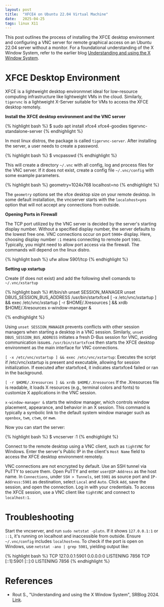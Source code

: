 ```yaml
---
layout: post
title:  "XFCE4 on Ubuntu 22.04 Virtual Machine"
date:   2025-04-25
tags: linux X11 
---
```


This post outlines the process of installing the XFCE desktop environment and configuring a VNC server for remote graphical access on an Ubuntu 22.04 server without a monitor. For a foundational understanding of the X Window System, refer to the earlier blog [Understanding and using the X Window System](https://srblog.github.io/2024/02/04/User-Guide-to-Linux-X11-Client-Server.html).

# XFCE Desktop Environment 

XFCE is a lightweight desktop environmnet ideal for low-resource computing infrastructure like lightweight VMs in the cloud. 
Similarly, `tigervnc` is a lightweight X-Server suitable for VMs to access the XFCE desktop remotely.

**Install the XFCE desktop environment and the VNC server**

{% highlight bash %}
$ sudo apt install xfce4 xfce4-goodies tigervnc-standalone-server
{% endhighlight %}

In most linux distros, the package is called `tigervnc-server`. After installing the server, a user needs to create a password.

{% highlight bash %}
$ vncpasswd
{% endhighlight %}

This will create a directory `~/.vnc` with all config, log and process files for the VNC server. If it does not exist, create a config file `~/.vnc/config` with some example parameters.

{% highlight bash %}
geometry=1024x768
localhost=no
{% endhighlight %}

The `geometry` options set the xfce desktop size on your remote desktop. In some default installation, the vncserver starts with the `localohost=yes` option that will not accept any connections from outside.

**Opening Ports in Firewall**

The TCP port utilized by the VNC server is decided by the server's starting display number. Without a specified display number, the server defaults to the lowest free one. VNC connections occur on port `5900+` display. Here, choosing display number `:1` means connecting to remote port `5901`. Typically, you might need to allow port access via the firewall. The commands will depend on the linux distro.

{% highlight bash %}
ufw allow 5901/tcp
{% endhighlight %}

**Setting up xstartup**

Create (if does not exist) and add the following shell comands to `~/.vnc/xstartup`


{% highlight bash %}
#!/bin/sh
unset SESSION_MANAGER
unset DBUS_SESSION_BUS_ADDRESS
/usr/bin/startxfce4
[ -x /etc/vnc/xstartup ] && exec /etc/vnc/xstartup
[ -r $HOME/.Xresources ] && xrdb $HOME/.Xresources
x-window-manager &

{% endhighlight %}

Using `unset SESSION_MANAGER` prevents conflicts with other session managers when starting a desktop in a VNC session. Similarly, `unset DBUS_SESSION_BUS_ADDRESS` initiates a fresh D-Bus session for VNC, avoiding communication issues. `/usr/bin/startxfce4` then starts the XFCE desktop environment as the main interface for VNC connections.

`[ -x /etc/vnc/xstartup ] && exec /etc/vnc/xstartup`: Executes the script if /etc/vnc/xstartup is present and executable, allowing for session initialization. If executed after startxfce4, it indicates startxfce4 failed or ran in the background.

`[ -r $HOME/.Xresources ] && xrdb $HOME/.Xresources`
If the .Xresources file is readable, it loads X resources (e.g., terminal colors and fonts) to customize X applications in the VNC session.

`x-window-manager &` starts the window manager, which controls window placement, appearance, and behavior in an X session. This command is typically a symbolic link to the default system window manager such as `openbox`, `twm`, `ctwm`, or `mwm`.


Now you can start the server:

{% highlight bash %}
$ vncserver :1
{% endhighlight %}

Connect to the remote desktop using a VNC client, such as `tightVNC` for Windows. Enter the server's Public IP in the client's `Host Name` field to access the XFCE desktop environment remotely.

VNC connections are not encrypted by default. Use an SSH tunnel via PuTTY to secure them. Open PuTTY and enter `user@IP-Address` as the host name. In `Connections`, under `SSH > Tunnels`, set `5901` as source port and `IP-Address:5901` as destination, select `Local` and `Auto`. Click `Add`, save the session, and open the connection. Log in with your credentials. To access the XFCE session, use a VNC client like `tightVNC` and connect to `localhost:1`.

# Troubleshooting

Start the vncserver, and run `sudo netstat -plutn`. If it shows `127.0.0.1:1` or `::1`, it's running on localhost and inaccessible from outside. Ensure `~/.vnc/config` includes `localhost=no`. To check if the port is open on Windows, use `netstat -ano | grep 5901`, yielding output like:

{% highlight bash %}
TCP 127.0.0.1:5901 0.0.0.0:0 LISTENING 7856
TCP [::1]:5901 [::]:0 LISTENING 7856
{% endhighlight %}

# References 

- Rout S., "Understanding and using the X Window System", SRBlog 2024. [Link](https://srblog.github.io/2024/02/04/User-Guide-to-Linux-X11-Client-Server.html).

